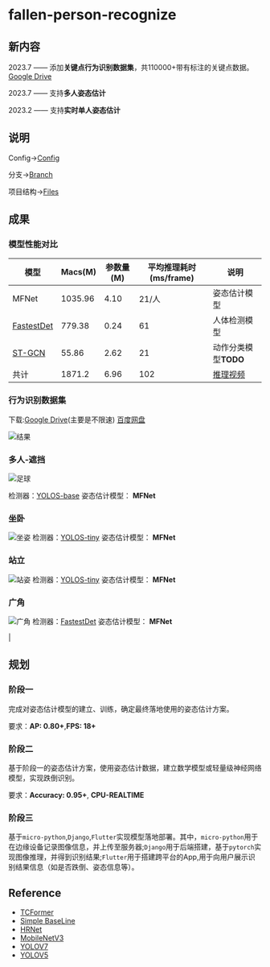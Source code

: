 # fallen-person-recognize
## 新内容

 2023.7 —— 添加**关键点行为识别数据集**，共110000+带有标注的关键点数据。[Google Drive](https://drive.google.com/drive/folders/1-n0jYog_vLufOdzq5lYgvuI1q_ulrpD8?usp=drive_link)

 2023.7 —— 支持**多人姿态估计**

 2023.2 —— 支持**实时单人姿态估计**
## 说明
Config→[Config](https://github.com/qhtLucifer/fallen-person-recognize/blob/main/docs/config.md)


分支→[Branch](https://github.com/qhtLucifer/fallen-person-recognize/blob/main/docs/branch.md)


项目结构→[Files](https://github.com/qhtLucifer/fallen-person-recognize/blob/main/docs/structure.md)

## 成果

### 模型性能对比

| 模型                                                   | Macs(M) | 参数量(M) | 平均推理耗时(ms/frame) | 说明                                                                                           |
| ------------------------------------------------------ | ------- | --------- | ---------------------- | ---------------------------------------------------------------------------------------------- |
| MFNet                                                  | 1035.96 | 4.10      | 21/人                  | 姿态估计模型                                                                                   |
| [FastestDet](https://github.com/dog-qiuqiu/FastestDet) | 779.38  | 0.24      | 61                     | 人体检测模型                                                                                   |
| [ST-GCN](https://github.com/hazdzz/STGCN)              | 55.86   | 2.62      | 21                     | 动作分类模型**TODO**                                                                           |
| 共计                                                   | 1871.2  | 6.96      | 102                    | [推理视频](https://github.com/qhtLucifer/fallen-person-recognize/blob/main/examples/video.mov) |

### 行为识别数据集
下载:[Google Drive](https://drive.google.com/drive/folders/1-n0jYog_vLufOdzq5lYgvuI1q_ulrpD8?usp=drive_link)(主要是不限速)  [百度网盘](https://pan.baidu.com/s/1Mw040S7RUPSiRFxxCGgxZA?pwd=p7sc)

![结果](https://github.com/qhtLucifer/fallen-person-recognize/blob/main/examples/skeleton-dataset.jpg)

### 多人-遮挡 
![足球](https://github.com/qhtLucifer/fallen-person-recognize/blob/main/examples/multi-pose-estimation.png)

 检测器：[YOLOS-base](https://huggingface.co/hustvl/yolos-base)
 姿态估计模型： **MFNet** 

### 坐卧

![坐姿](https://github.com/qhtLucifer/fallen-person-recognize/blob/main/examples/sit-pose-estimation.png)
 检测器：[YOLOS-tiny](https://huggingface.co/hustvl/yolos-tiny) 
 姿态估计模型： **MFNet** 

### 站立

![站姿](https://github.com/qhtLucifer/fallen-person-recognize/blob/main/examples/stand-pose-estimation.png)
 检测器：[YOLOS-tiny](https://huggingface.co/hustvl/yolos-tiny) 
 姿态估计模型： **MFNet** 

### 广角
![广角](https://github.com/qhtLucifer/fallen-person-recognize/blob/main/examples/wide_angle1.jpg)
 检测器：[FastestDet](https://github.com/dog-qiuqiu/FastestDet)
 姿态估计模型： **MFNet** 


<!-- # 当前模型对比
| 模型名称           | Params     | MACs       | AP       | FPS      |
| ------------------ | ---------- | ---------- | -------- | -------- |
| MobileNetV3-normal | **5.285M** | **3.814G** | 0.65     | **28.5** |
| MobileNetV3-large  | 10.871M    | 4.053G     | 0.76     | 22.7     |
| TCFormer           | 25.624M    | 6.535G     | **0.82** | 9.4      |
| **MFNet**-normal   | 5.464M     | 8.841G     | 0.68     | 23.8     | --> |
## 规划
### 阶段一
完成对姿态估计模型的建立、训练，确定最终落地使用的姿态估计方案。
  
要求：**AP: 0.80+**,**FPS: 18+** 
### 阶段二
基于阶段一的姿态估计方案，使用姿态估计数据，建立数学模型或轻量级神经网络模型，实现跌倒识别。
  
要求：**Accuracy: 0.95+**, **CPU-REALTIME**

### 阶段三
基于`micro-python`,`Django`,`Flutter`实现模型落地部署。其中，`micro-python`用于在边缘设备记录图像信息，并上传至服务器;`Django`用于后端搭建，基于`pytorch`实现图像推理，并得到识别结果;`Flutter`用于搭建跨平台的App,用于向用户展示识别结果信息（如是否跌倒、姿态信息等）。
## Reference
+ [TCFormer](https://arxiv.org/pdf/2204.08680.pdf)
+ [Simple BaseLine](https://arxiv.org/pdf/1804.06208.pdf)
+ [HRNet](https://arxiv.org/pdf/1902.09212.pdf)
+ [MobileNetV3](https://openaccess.thecvf.com/content_ICCV_2019/papers/Howard_Searching_for_MobileNetV3_ICCV_2019_paper.pdf)
+ [YOLOV7](https://arxiv.org/pdf/2207.02696.pdf)
+ [YOLOV5](https://github.com/ultralytics/yolov5)